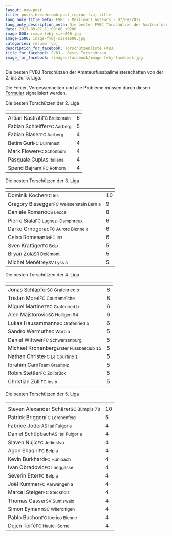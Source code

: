 ```yaml
---
layout: new-post
title: posts.breadcrumb.post_region.fvbj.title
lang_only_title_meta: FVBJ - Meilleurs buteurs - 07/09/2017
lang_only_description_meta: Die besten FVBJ Torschützen der Amateurfussballmeisterschaften von der 2. bis zur 5. Liga - 07/09/2017
date: 2017-09-07 11:00:00 +0200
image-800: image-fvbj-size800.jpg
image-1600: image-fvbj-size1600.jpg
categories: resume fvbj
description_for_facebook: Torschützenliste FVBJ.
title_for_facebook: FVBJ - Beste Torschützen
image_for_facebook: /images/facebook/image-fvbj-facebook.jpg
---
```

Die besten FVBJ Torschützen der Amateurfussballmeisterschaften von der 2. bis zur 5. Liga.

Die Fehler, Vergessenheiten und alle Probleme müssen durch diesen <a href="/formular-fehlermeldung">Formular</a> signalisiert werden.

Die besten Torschützen der 2. Liga

<table class="table"><thead><tr><th><i class="fa fa-male"></i></th><th><i class="fa fa-futbol-o"></i></th></tr></thead><tbody><tr><td>Artian Kastrati<span class='d-block team-name'><small>FC Breitenrain</small></span></td><td>6</td></tr><tr><td>Fabian Schleiffer<span class='d-block team-name'><small>FC Aarberg</small></span></td><td>5</td></tr><tr><td>Fabian Blaser<span class='d-block team-name'><small>FC Aarberg</small></span></td><td>4</td></tr><tr><td>Betim Guri<span class='d-block team-name'><small>FC Dürrenast</small></span></td><td>4</td></tr><tr><td>Mark Flower<span class='d-block team-name'><small>FC Schönbühl</small></span></td><td>4</td></tr><tr><td>Pasquale Cupi<span class='d-block team-name'><small>AS Italiana</small></span></td><td>4</td></tr><tr><td>Spend Bajrami<span class='d-block team-name'><small>FC Rothorn</small></span></td><td>4</td></tr></tbody></table>

Die besten Torschützen der 3. Liga

<table class="table"><thead><tr><th><i class="fa fa-male"></i></th><th><i class="fa fa-futbol-o"></i></th></tr></thead><tbody><tr><td>Dominik Kocher<span class='d-block team-name'><small>FC Ins</small></span></td><td>10</td></tr><tr><td>Gregory Bissegger<span class='d-block team-name'><small>FC Weissenstein Bern a</small></span></td><td>9</td></tr><tr><td>Daniele Romano<span class='d-block team-name'><small>CS Lecce</small></span></td><td>8</td></tr><tr><td>Pierre Siala<span class='d-block team-name'><small>FC Lugnez-Damphreux</small></span></td><td>6</td></tr><tr><td>Darko Crnogorac<span class='d-block team-name'><small>FC Aurore Bienne a</small></span></td><td>6</td></tr><tr><td>Celso Romasanta<span class='d-block team-name'><small>FC Ins</small></span></td><td>6</td></tr><tr><td>Sven Krattiger<span class='d-block team-name'><small>FC Belp</small></span></td><td>5</td></tr><tr><td>Bryan Zola<span class='d-block team-name'><small>SR Delémont</small></span></td><td>5</td></tr><tr><td>Michel Menétrey<span class='d-block team-name'><small>SV Lyss a</small></span></td><td>5</td></tr></tbody></table>

Die besten Torschützen der 4. Liga

<table class="table"><thead><tr><th><i class="fa fa-male"></i></th><th><i class="fa fa-futbol-o"></i></th></tr></thead><tbody><tr><td>Jonas Schläpfer<span class='d-block team-name'><small>SC Grafenried b</small></span></td><td>8</td></tr><tr><td>Tristan Morel<span class='d-block team-name'><small>FC Courtemaîche</small></span></td><td>8</td></tr><tr><td>Miguel Martinez<span class='d-block team-name'><small>SC Grafenried b</small></span></td><td>6</td></tr><tr><td>Alen Majstorovic<span class='d-block team-name'><small>SC Holligen 94</small></span></td><td>6</td></tr><tr><td>Lukas Hausammann<span class='d-block team-name'><small>SC Grafenried b</small></span></td><td>6</td></tr><tr><td>Sandro Wermuth<span class='d-block team-name'><small>SC Worb a</small></span></td><td>5</td></tr><tr><td>Daniel Wittwer<span class='d-block team-name'><small>FC Schwarzenburg</small></span></td><td>5</td></tr><tr><td>Michael Kronenberg<span class='d-block team-name'><small>Erster Fussballclub 15</small></span></td><td>5</td></tr><tr><td>Nathan Christe<span class='d-block team-name'><small>FC La Courtine 1</small></span></td><td>5</td></tr><tr><td>Ibrahim Cam<span class='d-block team-name'><small>Team Grauholz</small></span></td><td>5</td></tr><tr><td>Robin Stettler<span class='d-block team-name'><small>FC Zollbrück</small></span></td><td>5</td></tr><tr><td>Christian Zülli<span class='d-block team-name'><small>FC Ins b</small></span></td><td>5</td></tr></tbody></table>

Die besten Torschützen der 5. Liga

<table class="table"><thead><tr><th><i class="fa fa-male"></i></th><th><i class="fa fa-futbol-o"></i></th></tr></thead><tbody><tr><td>Steven Alexander Schärer<span class='d-block team-name'><small>SC Bümpliz 78</small></span></td><td>10</td></tr><tr><td>Patrick Briggen<span class='d-block team-name'><small>FC Lerchenfeld</small></span></td><td>5</td></tr><tr><td>Fabrice Joder<span class='d-block team-name'><small>AS Ital Fulgor a</small></span></td><td>4</td></tr><tr><td>Daniel Schüpbach<span class='d-block team-name'><small>AS Ital Fulgor a</small></span></td><td>4</td></tr><tr><td>Slaven Nujic<span class='d-block team-name'><small>FC Jedinstvo</small></span></td><td>4</td></tr><tr><td>Agon Shaqiri<span class='d-block team-name'><small>FC Belp a</small></span></td><td>4</td></tr><tr><td>Kevin Burkhard<span class='d-block team-name'><small>FC Hünibach</small></span></td><td>4</td></tr><tr><td>Ivan Obradovic<span class='d-block team-name'><small>FC Länggasse</small></span></td><td>4</td></tr><tr><td>Severin Etter<span class='d-block team-name'><small>FC Belp a</small></span></td><td>4</td></tr><tr><td>Joël Kummer<span class='d-block team-name'><small>FC Aarwangen a</small></span></td><td>4</td></tr><tr><td>Marcel Steiger<span class='d-block team-name'><small>FC Steckholz</small></span></td><td>4</td></tr><tr><td>Thomas Gasser<span class='d-block team-name'><small>SV Sumiswald</small></span></td><td>4</td></tr><tr><td>Simon Eymann<span class='d-block team-name'><small>SC Wileroltigen</small></span></td><td>4</td></tr><tr><td>Pablo Buchon<span class='d-block team-name'><small>FC Iberico Bienne</small></span></td><td>4</td></tr><tr><td>Dejen Terfé<span class='d-block team-name'><small>FC Haute-Sorne</small></span></td><td>4</td></tr></tbody></table>

